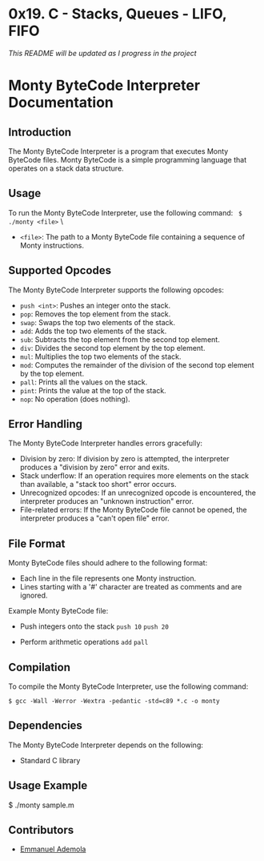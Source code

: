 # 0x19. C - Stacks, Queues - LIFO, FIFO
*This README will be updated as I progress in the project*


# Monty ByteCode Interpreter Documentation

## Introduction

The Monty ByteCode Interpreter is a program that executes Monty ByteCode files. Monty ByteCode is a simple programming language that operates on a stack data structure.

## Usage

To run the Monty ByteCode Interpreter, use the following command:
` $ ./monty <file>` \


- `<file>`: The path to a Monty ByteCode file containing a sequence of Monty instructions.

## Supported Opcodes

The Monty ByteCode Interpreter supports the following opcodes:

- `push <int>`: Pushes an integer onto the stack.
- `pop`: Removes the top element from the stack.
- `swap`: Swaps the top two elements of the stack.
- `add`: Adds the top two elements of the stack.
- `sub`: Subtracts the top element from the second top element.
- `div`: Divides the second top element by the top element.
- `mul`: Multiplies the top two elements of the stack.
- `mod`: Computes the remainder of the division of the second top element by the top element.
- `pall`: Prints all the values on the stack.
- `pint`: Prints the value at the top of the stack.
- `nop`: No operation (does nothing).

## Error Handling

The Monty ByteCode Interpreter handles errors gracefully:

- Division by zero: If division by zero is attempted, the interpreter produces a "division by zero" error and exits.
- Stack underflow: If an operation requires more elements on the stack than available, a "stack too short" error occurs.
- Unrecognized opcodes: If an unrecognized opcode is encountered, the interpreter produces an "unknown instruction" error.
- File-related errors: If the Monty ByteCode file cannot be opened, the interpreter produces a "can't open file" error.

## File Format

Monty ByteCode files should adhere to the following format:

- Each line in the file represents one Monty instruction.
- Lines starting with a '#' character are treated as comments and are ignored.

Example Monty ByteCode file:
* Push integers onto the stack
`push 10`
`push 20`

* Perform arithmetic operations
`add`
`pall`



## Compilation

To compile the Monty ByteCode Interpreter, use the following command:

`$ gcc -Wall -Werror -Wextra -pedantic -std=c89 *.c -o monty`


## Dependencies

The Monty ByteCode Interpreter depends on the following:

- Standard C library

## Usage Example

$ ./monty sample.m


## Contributors

- [Emmanuel Ademola](https://github.com/emmanueldev247)
